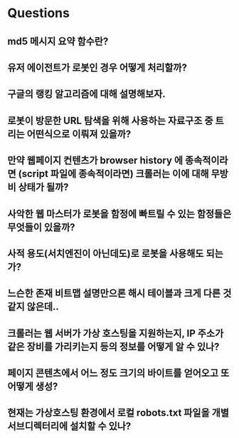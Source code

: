 # Questions
## md5 메시지 요약 함수란?
## 유저 에이전트가 로봇인 경우 어떻게 처리할까?
## 구글의 랭킹 알고리즘에 대해 설명해보자.
## 로봇이 방문한 URL 탐색을 위해 사용하는 자료구조 중 트리는 어떤식으로 이뤄져 있을까?
## 만약 웹페이지 컨텐츠가 browser history 에 종속적이라면 (script 파일에 종속적이라면) 크롤러는 이에 대해 무방비 상태가 될까?
## 사악한 웹 마스터가 로봇을 함정에 빠트릴 수 있는 함정들은 무엇들이 있을까?
## 사적 용도(서치엔진이 아닌데도)로 로봇을 사용해도 되는가?
## 느슨한 존재 비트맵 설명만으론 해시 테이블과 크게 다른 것 같지 않은데..
## 크롤러는 웹 서버가 가상 호스팅을 지원하는지, IP 주소가 같은 장비를 가리키는지 등의 정보를 어떻게 알 수 있나?
## 페이지 콘텐츠에서 어느 정도 크기의 바이트를 얻어오고 또 어떻게 생성?
## 현재는 가상호스팅 환경에서 로컬 robots.txt 파일을 개별 서브디렉터리에 설치할 수 있나?

